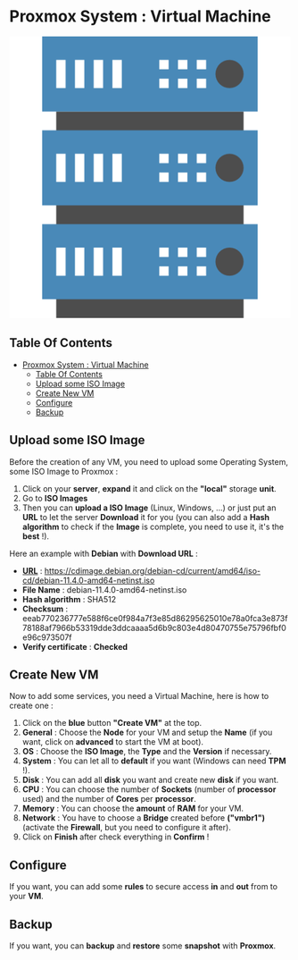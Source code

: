 # Proxmox System : Virtual Machine

![Icon](../icon.png)

## Table Of Contents

- [Proxmox System : Virtual Machine](#proxmox-system--virtual-machine)
  - [Table Of Contents](#table-of-contents)
  - [Upload some ISO Image](#upload-some-iso-image)
  - [Create New VM](#create-new-vm)
  - [Configure](#configure)
  - [Backup](#backup)

## Upload some ISO Image

Before the creation of any VM, you need to upload some Operating System, some ISO Image to Proxmox :

1) Click on your **server**, **expand** it and click on the **"local"** storage **unit**.
2) Go to **ISO Images**
3) Then you can **upload a ISO Image** (Linux, Windows, ...) or just put an **URL** to let the server **Download** it for you (you can also add a **Hash algorithm** to check if the **Image** is complete, you need to use it, it's the **best** !).

Here an example with **Debian** with **Download URL** :

- **[URL](https://www.debian.org/distrib/netinst)** : https://cdimage.debian.org/debian-cd/current/amd64/iso-cd/debian-11.4.0-amd64-netinst.iso
- **File Name** : debian-11.4.0-amd64-netinst.iso
- **Hash algorithm** : SHA512
- **Checksum** : eeab770236777e588f6ce0f984a7f3e85d86295625010e78a0fca3e873f78188af7966b53319dde3ddcaaaa5d6b9c803e4d80470755e75796fbf0e96c973507f
- **Verify certificate** : **Checked**

## Create New VM

Now to add some services, you need a Virtual Machine, here is how to create one :

1) Click on the **blue** button **"Create VM"** at the top.
2) **General** : Choose the **Node** for your VM and setup the **Name** (if you want, click on **advanced** to start the VM at boot).
3) **OS** : Choose the **ISO Image**, the **Type** and the **Version** if necessary.
4) **System** : You can let all to **default** if you want (Windows can need **TPM** !).
5) **Disk** : You can add all **disk** you want and create new **disk** if you want.
6) **CPU** : You can choose the number of **Sockets** (number of **processor** used) and the number of **Cores** per **processor**.
7) **Memory** : You can choose the **amount** of **RAM** for your VM.
8) **Network** : You have to choose a **Bridge** created before **("vmbr1")** (activate the **Firewall**, but you need to configure it after).
9) Click on **Finish** after check everything in **Confirm** !

## Configure

If you want, you can add some **rules** to secure access **in** and **out** from to your **VM**.

## Backup

If you want, you can **backup** and **restore** some **snapshot** with **Proxmox**.
